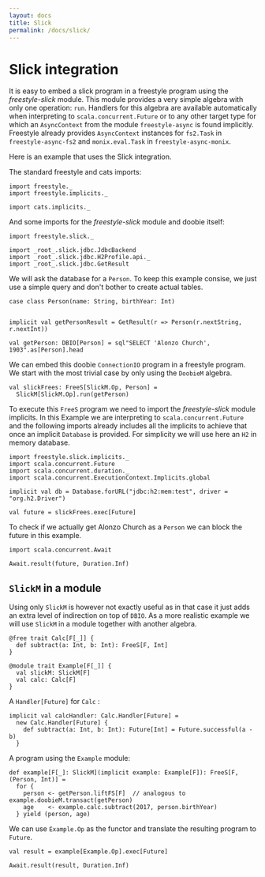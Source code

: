 ```yaml
---
layout: docs
title: Slick
permalink: /docs/slick/
---
```


# Slick integration

It is easy to embed a slick program in a freestyle program using the _freestyle-slick_ module. This module provides a very simple algebra with only one operation: `run`. Handlers for this algebra are available automatically when interpreting to `scala.concurrent.Future` or to any other target type for which an `AsyncContext` from the module `freestyle-async` is found implicitly. Freestyle already provides `AsyncContext` instances for `fs2.Task` in `freestyle-async-fs2` and `monix.eval.Task` in `freestyle-async-monix`.

Here is an example that uses the Slick integration.

The standard freestyle and cats imports:

```tut:silent
import freestyle._
import freestyle.implicits._

import cats.implicits._
```

And some imports for the _freestyle-slick_ module and doobie itself:

```tut:silent
import freestyle.slick._

import _root_.slick.jdbc.JdbcBackend
import _root_.slick.jdbc.H2Profile.api._
import _root_.slick.jdbc.GetResult
```

We will ask the database for a `Person`. To keep this example consise, we just use a simple query and don't bother to create actual tables.

```tut:book
case class Person(name: String, birthYear: Int)


implicit val getPersonResult = GetResult(r => Person(r.nextString, r.nextInt))

val getPerson: DBIO[Person] = sql"SELECT 'Alonzo Church', 1903".as[Person].head
```

We can embed this doobie `ConnectionIO` program in a freestyle program. We start with the most trivial case by only using the `DoobieM` algebra.

```tut:book
val slickFrees: FreeS[SlickM.Op, Person] =
  SlickM[SlickM.Op].run(getPerson)
```

To execute this `FreeS` program we need to import the _freestyle-slick_ module implicits.
In this Example we are interpreting to `scala.concurrent.Future` and the following imports already includes all the implicits to achieve that once an implicit `Database` is provided. For simplicity we will use here an `H2` in memory database.

```tut:book
import freestyle.slick.implicits._
import scala.concurrent.Future
import scala.concurrent.duration._
import scala.concurrent.ExecutionContext.Implicits.global

implicit val db = Database.forURL("jdbc:h2:mem:test", driver = "org.h2.Driver")

val future = slickFrees.exec[Future]
```

To check if we actually get Alonzo Church as a `Person` we can block the future in this example.

```tut:book
import scala.concurrent.Await

Await.result(future, Duration.Inf)
```

## `SlickM` in a module

Using only `SlickM` is however not exactly useful as in that case it just adds an extra level of indirection on top of `DBIO`. As a more realistic example we will use `SlickM` in a module together with another algebra.


```tut:book
@free trait Calc[F[_]] {
  def subtract(a: Int, b: Int): FreeS[F, Int]
}

@module trait Example[F[_]] {
  val slickM: SlickM[F]
  val calc: Calc[F]
}
```

A `Handler[Future]` for `Calc` :

```tut:book
implicit val calcHandler: Calc.Handler[Future] =
  new Calc.Handler[Future] {
    def subtract(a: Int, b: Int): Future[Int] = Future.successful(a - b)
  }
```

A program using the `Example` module:

```tut:book
def example[F[_]: SlickM](implicit example: Example[F]): FreeS[F, (Person, Int)] =
  for {
    person <- getPerson.liftFS[F]  // analogous to example.doobieM.transact(getPerson)
    age    <- example.calc.subtract(2017, person.birthYear)
  } yield (person, age)
```

We can use `Example.Op` as the functor and translate the resulting program to `Future`.

```tut:book
val result = example[Example.Op].exec[Future]

Await.result(result, Duration.Inf)
```
